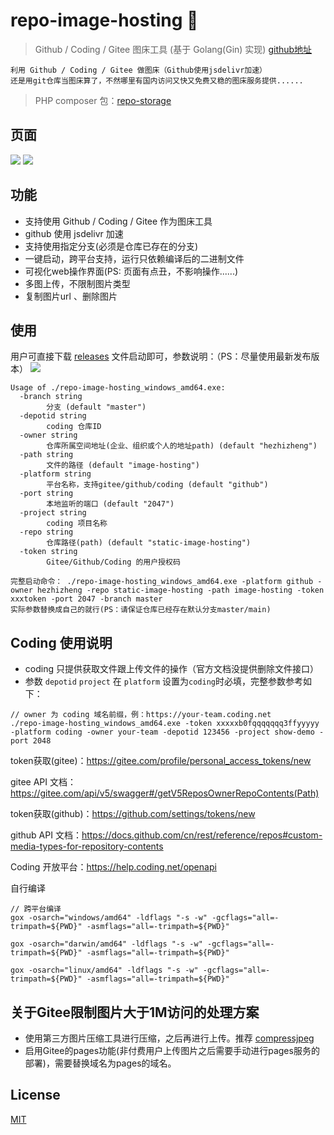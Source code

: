 # repo-image-hosting 🐽

> Github / Coding / Gitee 图床工具 (基于 Golang(Gin) 实现) [github地址](https://github.com/hezhizheng/repo-image-hosting)

```
利用 Github / Coding / Gitee 做图床（Github使用jsdelivr加速）
还是用git仓库当图床算了，不然哪里有国内访问又快又免费又稳的图床服务提供......
```

> PHP composer 包：[repo-storage](https://github.com/hezhizheng/repo-storage)

## 页面
![](https://cdn.learnku.com/uploads/images/202102/07/6843/crh7ytVwiz.png)
![](https://cdn.learnku.com/uploads/images/202102/07/6843/8CY2HIkX5x.gif!large)

## 功能
- 支持使用 Github / Coding / Gitee 作为图床工具
- github 使用 jsdelivr 加速
- 支持使用指定分支(必须是仓库已存在的分支)
- 一键启动，跨平台支持，运行只依赖编译后的二进制文件
- 可视化web操作界面(PS: 页面有点丑，不影响操作......)
- 多图上传，不限制图片类型
- 复制图片url 、删除图片

## 使用
用户可直接下载 [releases](https://github.com/hezhizheng/repo-image-hosting/releases) 文件启动即可，参数说明：（PS：尽量使用最新发布版本）
![](https://hzz333.coding.net/p/show-demo/d/static-image-hosting/git/raw/master/image-hosting/20220327001545_NOOWYGIESYWUAUXL.png)

```
Usage of ./repo-image-hosting_windows_amd64.exe:
  -branch string               
        分支 (default "master")
  -depotid string              
        coding 仓库ID          
  -owner string
        仓库所属空间地址(企业、组织或个人的地址path) (default "hezhizheng")
  -path string
        文件的路径 (default "image-hosting")
  -platform string
        平台名称，支持gitee/github/coding (default "github")
  -port string
        本地监听的端口 (default "2047")
  -project string
        coding 项目名称
  -repo string
        仓库路径(path) (default "static-image-hosting")
  -token string
        Gitee/Github/Coding 的用户授权码

```

```
完整启动命令： ./repo-image-hosting_windows_amd64.exe -platform github -owner hezhizheng -repo static-image-hosting -path image-hosting -token xxxtoken -port 2047 -branch master
实际参数替换成自己的就行(PS：请保证仓库已经存在默认分支master/main)
```

## Coding 使用说明
- coding 只提供获取文件跟上传文件的操作（官方文档没提供删除文件接口）
- 参数 `depotid` `project` 在 `platform` 设置为`coding`时必填，完整参数参考如下：
```
// owner 为 coding 域名前缀，例：https://your-team.coding.net
./repo-image-hosting_windows_amd64.exe -token xxxxxb0fqqqqqqq3ffyyyyy -platform coding -owner your-team -depotid 123456 -project show-demo -port 2048
```

token获取(gitee)：https://gitee.com/profile/personal_access_tokens/new

gitee API 文档：https://gitee.com/api/v5/swagger#/getV5ReposOwnerRepoContents(Path)

token获取(github)：https://github.com/settings/tokens/new

github API 文档：https://docs.github.com/cn/rest/reference/repos#custom-media-types-for-repository-contents

Coding 开放平台：https://help.coding.net/openapi


自行编译
```
// 跨平台编译
gox -osarch="windows/amd64" -ldflags "-s -w" -gcflags="all=-trimpath=${PWD}" -asmflags="all=-trimpath=${PWD}"

gox -osarch="darwin/amd64" -ldflags "-s -w" -gcflags="all=-trimpath=${PWD}" -asmflags="all=-trimpath=${PWD}"

gox -osarch="linux/amd64" -ldflags "-s -w" -gcflags="all=-trimpath=${PWD}" -asmflags="all=-trimpath=${PWD}"
```


## 关于Gitee限制图片大于1M访问的处理方案
- 使用第三方图片压缩工具进行压缩，之后再进行上传。推荐 [compressjpeg](https://compressjpeg.com/zh/)
- 启用Gitee的pages功能(非付费用户上传图片之后需要手动进行pages服务的部署)，需要替换域名为pages的域名。


## License
[MIT](./LICENSE.txt)
